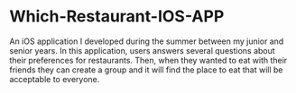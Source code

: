 # Which-Restaurant-IOS-APP
An iOS application I developed during the summer between my junior and senior years. In this application, users answers several questions about their preferences for restaurants. Then, when they wanted to eat with their friends they can create a group and it will find the place to eat that will be acceptable to everyone.
